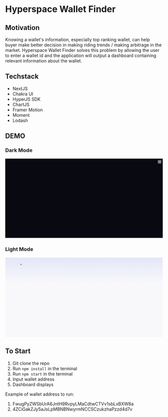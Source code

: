 # Hyperspace Wallet Finder

## Motivation
Knowing a wallet's information, especially top ranking wallet, can help buyer make better decision in making riding trends / making arbitrage in the market. Hyperspace Wallet Finder solves this problem by allowing the user to enter a wallet id and the application will output a dashboard containing relevant information about the wallet. 

## Techstack
* NextJS
* Chakra UI
* HyperJS SDK
* ChartJS
* Framer Motion
* Moment
* Lodash

## DEMO 
### Dark Mode
![Dark-Mode](https://github.com/swittuth/fe-take-home/blob/quoc-do-candidate/dark_mode.gif)

### Light Mode
![Light-Mode](https://github.com/swittuth/fe-take-home/blob/quoc-do-candidate/light_mode.gif)

## To Start
1. Git clone the repo
2. Run ```npm install``` in the terminal
3. Run ```npm start``` in the terminal
4. Input wallet address 
5. Dashboard displays

Example of wallet address to run:
1. FwugPyZWSbUrA6JntH9RvpyLMaCdtwCTVv1sbLxBXW8a
2. 4ZCiGakZJy5aJsLpMBNBNwyrmNCCSCzukzhaPzzd4d7v
